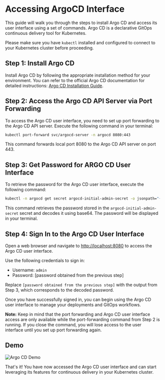 # Accessing ArgoCD Interface

This guide will walk you through the steps to install Argo CD and access its user interface using a set of commands. Argo CD is a declarative GitOps continuous delivery tool for Kubernetes.

Please make sure you have `kubectl` installed and configured to connect to your Kubernetes cluster before proceeding.

## Step 1: Install Argo CD

Install Argo CD by following the appropriate installation method for your environment. You can refer to the official Argo CD documentation for detailed instructions: [Argo CD Installation Guide](https://argoproj.github.io/argo-cd/getting_started/).

## Step 2: Access the Argo CD API Server via Port Forwarding

To access the Argo CD user interface, you need to set up port forwarding to the Argo CD API server. Execute the following command in your terminal:

```bash
kubectl port-forward svc/argocd-server -n argocd 8080:443
```

This command forwards local port 8080 to the Argo CD API server on port 443.

## Step 3: Get Password for ARGO CD User Interface

To retrieve the password for the Argo CD user interface, execute the following command:

```bash
kubectl -n argocd get secret argocd-initial-admin-secret -o jsonpath="{.data.password}" | base64 -d; echo
```

This command retrieves the password stored in the `argocd-initial-admin-secret` secret and decodes it using base64. The password will be displayed in your terminal.

## Step 4: Sign In to the Argo CD User Interface

Open a web browser and navigate to [http://localhost:8080](http://localhost:8080) to access the Argo CD user interface.

Use the following credentials to sign in:

- Username: `admin`
- Password: [password obtained from the previous step]

Replace `[password obtained from the previous step]` with the output from Step 3, which corresponds to the decoded password.

Once you have successfully signed in, you can begin using the Argo CD user interface to manage your deployments and GitOps workflows.

**Note:** Keep in mind that the port forwarding and Argo CD user interface access are only available while the port-forwarding command from Step 2 is running. If you close the command, you will lose access to the user interface until you set up port forwarding again.

## Demo

![Argo CD Demo](../data/argocd-login.gif)

That's it! You have now accessed the Argo CD user interface and can start leveraging its features for continuous delivery in your Kubernetes cluster.
